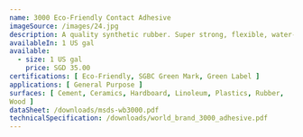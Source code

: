 ```yaml
---
name: 3000 Eco-Friendly Contact Adhesive
imageSource: /images/24.jpg
description: A quality synthetic rubber. Super strong, flexible, water-proof and chemical resistant. Will bond to natural surfaces like wood and rubber. Will also adhere to artificial leathers, rubberized fabrics, glassy metals, ceramics, hardboards, linoleum, rigid plastics & concrete.
availableIn: 1 US gal
available:
  - size: 1 US gal
    price: SGD 35.00
certifications: [ Eco-Friendly, SGBC Green Mark, Green Label ]
applications: [ General Purpose ]
surfaces: [ Cement, Ceramics, Hardboard, Linoleum, Plastics, Rubber,
Wood ]
dataSheet: /downloads/msds-wb3000.pdf
technicalSpecification: /downloads/world_brand_3000_adhesive.pdf
---
```

